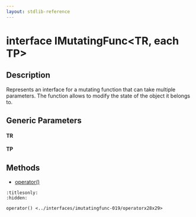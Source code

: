 ```yaml
---
layout: stdlib-reference
---
```


# interface IMutatingFunc\<TR, each TP\>

## Description

Represents an interface for a mutating function that can take multiple parameters.
The function allows to modify the state of the object it belongs to.


## Generic Parameters

####  <a id="typeparam-TR"></a>TR
####  <a id="typeparam-TP"></a>TP

## Methods

* [operator\(\)](operatorx28x29.html)


```{toctree}
:titlesonly:
:hidden:

operator() <../interfaces/imutatingfunc-019/operatorx28x29>
```
